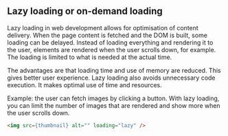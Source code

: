 ## Lazy loading or on-demand loading

Lazy loading in web development allows for optimisation of content delivery. When the page content is fetched and the DOM is built, some loading can be delayed. Instead of loading everything and rendering it to the user, elements are rendered when the user scrolls down, for example. The loading is limited to what is needed at the actual time.

The advantages are that loading time and use of memory are reduced. This gives better user experience. Lazy loading also avoids unnecessary code execution. It makes optimal use of time and resources.

Example: the user can fetch images by clicking a button. With lazy loading, you can limit the number of images that are rendered and show more when the user scrolls down.
```html
<img src={thumbnail} alt="" loading="lazy" />
```
